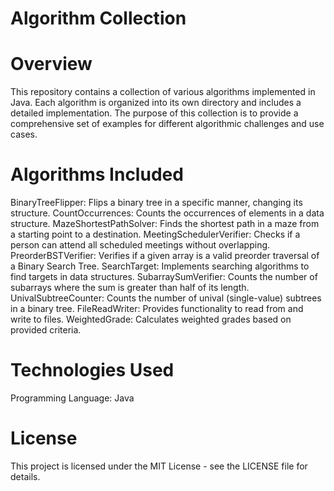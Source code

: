 # Algorithm Collection

# Overview
This repository contains a collection of various algorithms implemented in Java. Each algorithm is organized into its own directory and includes a detailed implementation. The purpose of this collection is to provide a comprehensive set of examples for different algorithmic challenges and use cases.

# Algorithms Included
BinaryTreeFlipper: Flips a binary tree in a specific manner, changing its structure.
CountOccurrences: Counts the occurrences of elements in a data structure.
MazeShortestPathSolver: Finds the shortest path in a maze from a starting point to a destination.
MeetingSchedulerVerifier: Checks if a person can attend all scheduled meetings without overlapping.
PreorderBSTVerifier: Verifies if a given array is a valid preorder traversal of a Binary Search Tree.
SearchTarget: Implements searching algorithms to find targets in data structures.
SubarraySumVerifier: Counts the number of subarrays where the sum is greater than half of its length.
UnivalSubtreeCounter: Counts the number of unival (single-value) subtrees in a binary tree.
FileReadWriter: Provides functionality to read from and write to files.
WeightedGrade: Calculates weighted grades based on provided criteria.

# Technologies Used
Programming Language: Java

# License
This project is licensed under the MIT License - see the LICENSE file for details.
